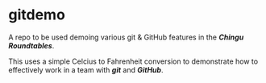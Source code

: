 # gitdemo
A repo to be used demoing various git &amp; GitHub features in the **_Chingu Roundtables_**.

This uses a simple Celcius to Fahrenheit conversion to demonstrate how to effectively work in a team with **_git_** and **_GitHub_**.

